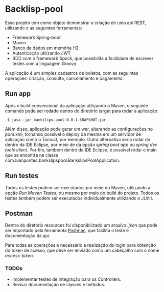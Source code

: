 # Backlisp-pool

Esse projeto tem como objeto demonstrar a criação de uma api REST, utilizando o as seguintes ferramentas: 

* Framework Spring-boot
* Maven
* Banco de dados em memória H2
* Autenticação utilizando JWT
* BDD com o framework Spock, que possibilita a facilidade de escrever testes com a linguagem Groovy

A aplicação é um simples cadastros de boletos, com as seguintes operações: criação, consulta, cancelamento e pagamento. 

## Run app 

Após o build convencional da aplicação utilizando o Maven, o seguinte comando pode ser rodado dentro do diretório target para rodar a aplicação:  

````````````
 $ java -jar bankslips-pool-0.0.1-SNAPSHOT.jar
````````````
Além disso, aplicação pode gerar um war, alterando as configurações no pom.xml, tornando possível o deploy da mesma em um servidor de aplicação como o Tomcat, por exemplo. Outra alternativa seria rodar de dentro da IDE Eclipse, por meio de da opção _spring boot app_ ou _spring dev tools client_. Por fim, também dentro da IDE Eclipse, é possivel rodar o main que se encontra na classe  com.luanpontes.bankslipspool.BankslipsPoolApplication.

## Run testes

Todos os testes podem ser executados por meio do Maven, utilizando a opção _Run Maven Testes_, ou mesmo por meio do build do projeto. Todos os testes também podem ser executados individualmente utilizando o JUnit. 

## Postman

Dentro do diretório resources foi disponibilizado um arquivo _.json_ que pode ser importado pela ferramenta [Postman](https://www.getpostman.com), que facilita o teste e documentação da api.

Para todas as operações é necessário a realização do login para obtenção do token de acesso, que deve ser enviado como um cabeçalho com o nome _access-token_. 

### TODOs

 * Implementar testes de integração para os Controllers.
 * Revisar documentação de classes e métodos. 

